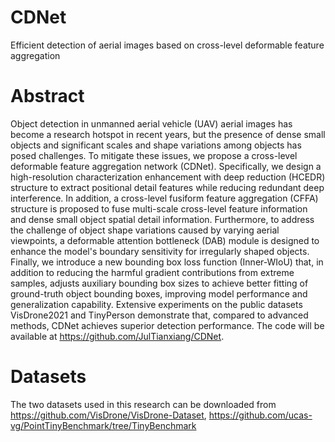 # CDNet
Efficient detection of aerial images based on cross-level deformable feature aggregation

# Abstract
Object detection in unmanned aerial vehicle (UAV) aerial images has become a research hotspot in recent years, but the presence of dense small objects and significant scales and shape variations among objects has posed challenges. To mitigate these issues, we propose a cross-level deformable feature aggregation network (CDNet). Specifically, we design a high-resolution characterization enhancement with deep reduction (HCEDR) structure to extract positional detail features while reducing redundant deep interference. In addition, a cross-level fusiform feature aggregation (CFFA) structure is proposed to fuse multi-scale cross-level feature information and dense small object spatial detail information. Furthermore, to address the challenge of object shape variations caused by varying aerial viewpoints, a deformable attention bottleneck (DAB) module is designed to enhance the model's boundary sensitivity for irregularly shaped objects. Finally, we introduce a new bounding box loss function (Inner-WIoU) that, in addition to reducing the harmful gradient contributions from extreme samples, adjusts auxiliary bounding box sizes to achieve better fitting of ground-truth object bounding boxes, improving model performance and generalization capability. Extensive experiments on the public datasets VisDrone2021 and TinyPerson demonstrate that, compared to advanced methods, CDNet achieves superior detection performance. The code will be available at https://github.com/JulTianxiang/CDNet.

# Datasets
The two datasets used in this research can be downloaded from https://github.com/VisDrone/VisDrone-Dataset, https://github.com/ucas-vg/PointTinyBenchmark/tree/TinyBenchmark
